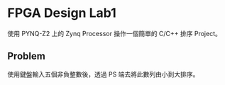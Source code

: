 # FPGA Design Lab1

使用 PYNQ-Z2 上的 Zynq Processor 操作一個簡單的 C/C++ 排序 Project。

## Problem
使用鍵盤輸入五個非負整數後，透過 PS 端去將此數列由小到大排序。
